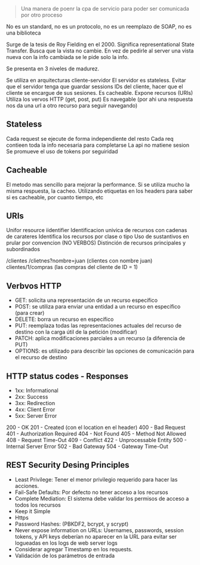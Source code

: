 > Una manera de poenr la cpa de servicio para poder ser comunicada por otro proceso 

No es un standard, no es un protocolo, no es un reemplazo de SOAP, no es una biblioteca

Surge de la tesis de Roy Fielding en el 2000. Significa representational State Transfer. Busca que la vista no cambie. En vez de pedirle al server una vista nueva con la info cambiada se le pide solo la info.

Se presenta en 3 niveles de madurez. 

Se utiliza en arquitecturas cliente-servidor 
El servidor es stateless. Evitar que el servidor tenga que guardar sessions IDs del cliente, hacer que el cliente se encargue de sus sesiones. 
Es cacheable.
Expone recursos (URIs)
Utiliza los vervos HTTP (get, post, put)
Es navegable (por ahi una respuesta nos da una url a otro recurso para seguir navegando)

## Stateless
Cada request se ejecute de forma independiente del resto 
Cada req contieen toda la info necesaria para completarse
La api no matiene sesion
Se promueve el uso de tokens por seguiridad


## Cacheable 
El metodo mas sencillo para mejorar la performance. Si se utiliza mucho la misma respuesta, la cacheo. Utilizando etiquetas en los headers para saber si es cacheable, por cuanto tiempo, etc


## URIs 
Unifor resource iidentifier
Identificacion univica de recursos con cadenas de carateres 
Identifica los recursos por clase o tipo
Uso de sustantivos en prular por convencion (NO VERBOS)
Distinción de recursos principales y subordinados


/clientes 
/clietnes?nombre=juan (clientes con nombre juan)
clientes/1/compras (las compras del cliente de ID = 1)


## Verbvos HTTP 
- GET: solicita una representación de un recurso específico
- POST: se utiliza para enviar una entidad a un recurso en específico (para crear)
- DELETE: borra un recurso en específico
- PUT: reemplaza todas las representaciones actuales del recurso de destino con la carga útil
de la petición (modificar)
- PATCH: aplica modificaciones parciales a un recurso (a diferencia de PUT)
- OPTIONS: es utilizado para describir las opciones de comunicación para el recurso de
destino

## HTTP status codes - Responses
- 1xx: Informational
 - 2xx: Success
- 3xx: Redirection
 - 4xx: Client Error
- 5xx: Server Error

200 - OK
201 - Created (con el location en el header)
400 - Bad Request
401 - Authorization Required
404 - Not Found
405 - Method Not Allowed
408 - Request Time-Out
409 - Conflict
422 - Unprocessable Entity
500 - Internal Server Error
502 - Bad Gateway
504 - Gateway Time-Out

## REST Security Desing Principles 
- Least Privilege: Tener el menor privilegio requerido para hacer las acciones.
- Fail-Safe Defaults: Por defecto no tener acceso a los recursos
- Complete Mediation: El sistema debe validar los permisos de acceso a todos los recursos
- Keep it Simple
- Https
- Password Hashes: (PBKDF2, bcrypt, y scrypt)
- Never expose information on URLs: Usernames, passwords, session tokens, y API keys deberían no aparecer en la URL para evitar ser logueadas en los logs de web server logs
- Considerar agregar Timestamp en los requests.
- Validación de los parámetros de entrada